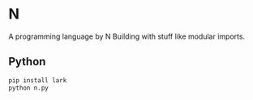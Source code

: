 # N
A programming language by N Building with stuff like modular imports.

## Python

```sh
pip install lark
python n.py
```
